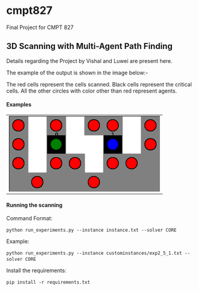 # cmpt827
Final Project for CMPT 827

## 3D Scanning with Multi-Agent Path Finding

Details regarding the Project by Vishal and Luwei are present here.

The example of the output is shown in the image below:-

The red cells represent the cells scanned. Black cells represent the critical cells. All the other circles with color other than red represent agents.
 
#### Examples

<table>
 <tr>
  </td><td align="center"><img src="./image/Figure_1.png" width="100%" height="auto" /></td>
 </tr>
</table>


#### Running the scanning

Command Format:
```
python run_experiments.py --instance instance.txt --solver CORE
```

Example:
```
python run_experiments.py --instance custominstances/exp2_5_1.txt --solver CORE
```

Install the requirements:
```
pip install -r requirements.txt 
```

